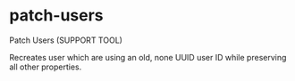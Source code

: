 # patch-users

Patch Users (SUPPORT TOOL)

Recreates user which are using an old, none UUID user ID while preserving all other properties.

